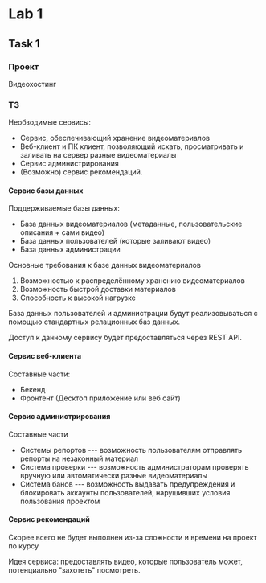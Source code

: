 # Lab 1

## Task 1

### Проект

Видеохостинг

### ТЗ

Необзодимые сервисы:
* Сервис, обеспечивающий хранение видеоматериалов
* Веб-клиент и ПК клиент, позволяющий искать, просматривать и заливать на сервер разные видеоматериалы
* Сервис администрирования
* (Возможно) сервис рекомендаций.

#### Сервис базы данных

Поддерживаемые базы данных:
* База данных видеоматериалов (метаданные, пользовательские описания + сами видео)
* База данных пользователей (которые заливают видео)
* База данных администрации

Основные требования к базе данных видеоматериалов
1. Возможностью к распределённому хранению видеоматериалов
1. Возможность быстрой доставки материалов
1. Способность к высокой нагрузке

База данных пользователей и администрации будут реализовываться с помощью стандартных релационных баз данных.

Доступ к данному сервису будет предоставляться через REST API.

#### Сервис веб-клиента

Составные части:
* Бекенд
* Фронтент (Десктоп приложение или веб сайт)

#### Сервис администрирования

Составные части
* Системы репортов --- возможность пользователям отправлять репорты на незаконный материал
* Система проверки --- возможность администраторам проверять вручную или автоматически разные видеоматериалы
* Система банов --- возможность выдавать предупреждения и блокировать аккаунты пользователей, нарушивших условия пользования проектом

#### Сервис рекомендаций

Скорее всего не будет выполнен из-за сложности и времени на проект по курсу

Идея сервиса: предоставлять видео, которые пользователь может, потенциально "захотеть" посмотреть.
